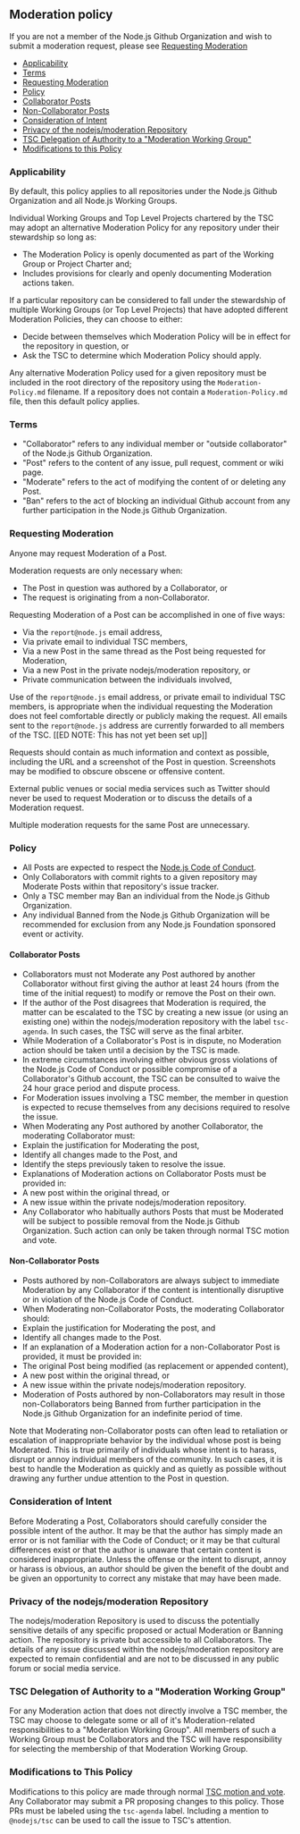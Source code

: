 ## Moderation policy

If you are not a member of the Node.js Github Organization and wish to submit a moderation request, please see [Requesting Moderation](#requesting-moderation)

* [Applicability](#applicability)
* [Terms](#terms)
* [Requesting Moderation](#requesting-moderation)
* [Policy](#policy)
 * [Collaborator Posts](#collaborator-posts)
 * [Non-Collaborator Posts](#non-collaborator-posts)
* [Consideration of Intent](#consideration-of-intent)
* [Privacy of the nodejs/moderation Repository](#privacy-of-the-nodejsmoderation-repository)
* [TSC Delegation of Authority to a "Moderation Working Group"](tsc-delegation-of-authority-to-a-moderation-working-group)
* [Modifications to this Policy](#modifications-to-this-policy)

### Applicability

By default, this policy applies to all repositories under the Node.js Github Organization and all Node.js Working Groups.

Individual Working Groups and Top Level Projects chartered by the TSC may adopt an alternative Moderation Policy for any repository under their stewardship so long as:
* The Moderation Policy is openly documented as part of the Working Group or Project Charter and;
* Includes provisions for clearly and openly documenting Moderation actions taken.

If a particular repository can be considered to fall under the stewardship of multiple Working Groups (or Top Level Projects) that have adopted different Moderation Policies, they can choose to either:
* Decide between themselves which Moderation Policy will be in effect for the repository in question, or
* Ask the TSC to determine which Moderation Policy should apply.

Any alternative Moderation Policy used for a given repository must be included in the root directory of the repository using the `Moderation-Policy.md` filename. If a repository does not contain a `Moderation-Policy.md` file, then this default policy applies.

### Terms

* "Collaborator" refers to any individual member or "outside collaborator" of the Node.js Github Organization.
* "Post" refers to the content of any issue, pull request, comment or wiki page.
* "Moderate" refers to the act of modifying the content of or deleting any Post.
* "Ban" refers to the act of blocking an individual Github account from any further participation in the Node.js Github Organization.

### Requesting Moderation

Anyone may request Moderation of a Post.

Moderation requests are only necessary when:
 
* The Post in question was authored by a Collaborator, or
* The request is originating from a non-Collaborator.

Requesting Moderation of a Post can be accomplished in one of five ways:

* Via the `report@node.js` email address,
* Via private email to individual TSC members,
* Via a new Post in the same thread as the Post being requested for Moderation,
* Via a new Post in the private nodejs/moderation repository, or
* Private communication between the individuals involved,

Use of the `report@node.js` email address, or private email to individual TSC members, is appropriate when the individual requesting the Moderation does not feel comfortable directly or publicly making the request. All emails sent to the `report@node.js` address are currently forwarded to all members of the TSC. [[ED NOTE: This has not yet been set up]]

Requests should contain as much information and context as possible, including the URL and a screenshot of the Post in question. Screenshots may be modified to obscure obscene or offensive content.

External public venues or social media services such as Twitter should never be used to request Moderation or to discuss the details of a Moderation request.

Multiple moderation requests for the same Post are unnecessary.

### Policy

* All Posts are expected to respect the [Node.js Code of Conduct](https://github.com/nodejs/node/blob/master/CODE_OF_CONDUCT.md).
* Only Collaborators with commit rights to a given repository may Moderate Posts within that repository's issue tracker.
* Only a TSC member may Ban an individual from the Node.js Github Organization.
* Any individual Banned from the Node.js Github Organization will be recommended for exclusion from any Node.js Foundation sponsored event or activity.

#### Collaborator Posts

* Collaborators must not Moderate any Post authored by another Collaborator without first giving the author at least 24 hours (from the time of the initial request) to modify or remove the Post on their own.
* If the author of the Post disagrees that Moderation is required, the matter can be escalated to the TSC by creating a new issue (or using an existing one) within the nodejs/moderation repository with the label `tsc-agenda`. In such cases, the TSC will serve as the final arbiter.
* While Moderation of a Collaborator's Post is in dispute, no Moderation action should be taken until a decision by the TSC is made.
* In extreme circumstances involving either obvious gross violations of the Node.js Code of Conduct or possible compromise of a Collaborator's Github account, the TSC can be consulted to waive the 24 hour grace period and dispute process.
* For Moderation issues involving a TSC member, the member in question is expected to recuse themselves from any decisions required to resolve the issue.
* When Moderating any Post authored by another Collaborator, the moderating Collaborator must:
 * Explain the justification for Moderating the post,
 * Identify all changes made to the Post, and
 * Identify the steps previously taken to resolve the issue.
* Explanations of Moderation actions on Collaborator Posts must be provided in:
 * A new post within the original thread, or
 * A new issue within the private nodejs/moderation repository.
* Any Collaborator who habitually authors Posts that must be Moderated will be subject to possible removal from the Node.js Github Organization. Such action can only be taken through normal TSC motion and vote.

#### Non-Collaborator Posts

* Posts authored by non-Collaborators are always subject to immediate Moderation by any Collaborator if the content is intentionally disruptive or in violation of the Node.js Code of Conduct.
* When Moderating non-Collaborator Posts, the moderating Collaborator should:
 * Explain the justification for Moderating the post, and
 * Identify all changes made to the Post.
* If an explanation of a Moderation action for a non-Collaborator Post is provided, it must be provided in:
 * The original Post being modified (as replacement or appended content),
 * A new post within the original thread, or
 * A new issue within the private nodejs/moderation repository.
* Moderation of Posts authored by non-Collaborators may result in those non-Collaborators being Banned from further participation in the Node.js Github Organization for an indefinite period of time.

Note that Moderating non-Collaborator posts can often lead to retaliation or escalation of inappropriate behavior by the individual whose post is being Moderated. This is true primarily of individuals whose intent is to harass, disrupt or annoy individual members of the community. In such cases, it is best to handle the Moderation as quickly and as quietly as possible without drawing any further undue attention to the Post in question.

### Consideration of Intent

Before Moderating a Post, Collaborators should carefully consider the possible intent of the author. It may be that the author has simply made an error or is not familiar with the Code of Conduct; or it may be that cultural differences exist or that the author is unaware that certain content is considered inappropriate. Unless the offense or the intent to disrupt, annoy or harass is obvious, an author should be given the benefit of the doubt and be given an opportunity to correct any mistake that may have been made.

### Privacy of the nodejs/moderation Repository

The nodejs/moderation Repository is used to discuss the potentially sensitive details of any specific proposed or actual Moderation or Banning action. The repository is private but accessible to all Collaborators. The details of any issue discussed within the nodejs/moderation repository are expected to remain confidential and are not to be discussed in any public forum or social media service.

### TSC Delegation of Authority to a "Moderation Working Group"

For any Moderation action that does not directly involve a TSC member, the TSC may choose to delegate some or all of it's Moderation-related responsibilities to a "Moderation Working Group". All members of such a Working Group must be Collaborators and the TSC will have responsibility for selecting the membership of that Moderation Working Group.

### Modifications to This Policy

Modifications to this policy are made through normal [TSC motion and vote](https://github.com/nodejs/TSC/blob/master/TSC-Charter.md#section-8-voting). Any Collaborator may submit a PR proposing changes to this policy. Those PRs must be labeled using the `tsc-agenda` label. Including a mention to `@nodejs/tsc` can be used to call the issue to TSC's attention.
